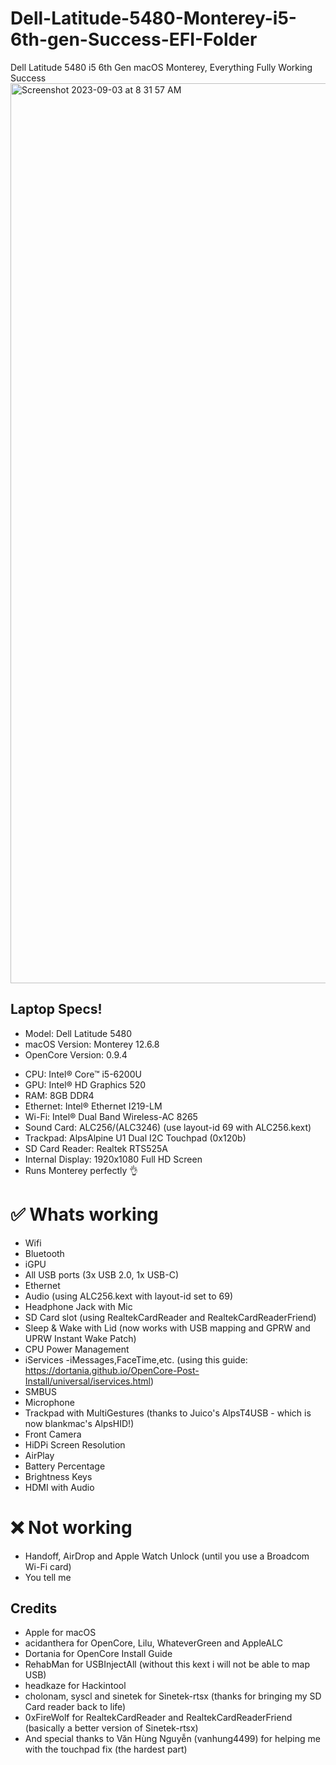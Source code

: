 # Dell-Latitude-5480-Monterey-i5-6th-gen-Success-EFI-Folder
Dell Latitude 5480 i5 6th Gen macOS Monterey, Everything Fully Working Success
<img width="1440" alt="Screenshot 2023-09-03 at 8 31 57 AM" src="https://github.com/mhussain800/Dell-Latitude-5480-Hackintosh-Monterey-EFI-i5-6th-Gen/assets/87897681/308cfc6c-9def-4f30-883c-737ddf5f23c2">
## **Laptop Specs!**
- Model: Dell Latitude 5480
- macOS Version: Monterey 12.6.8
- OpenCore Version: 0.9.4


+ CPU: Intel® Core™ i5-6200U
+ GPU: Intel® HD Graphics 520
+ RAM: 8GB DDR4
+ Ethernet: Intel® Ethernet I219-LM
+ Wi-Fi: Intel® Dual Band Wireless-AC 8265
+ Sound Card: ALC256/(ALC3246) (use layout-id 69 with ALC256.kext)
+ Trackpad: AlpsAlpine U1 Dual I2C Touchpad (0x120b)
+ SD Card Reader: Realtek RTS525A
+ Internal Display: 1920x1080 Full HD Screen
+ Runs Monterey perfectly 👌

# **✅ Whats working**
+ Wifi
+ Bluetooth
+ iGPU
+ All USB ports (3x USB 2.0, 1x USB-C)
+ Ethernet
+ Audio (using ALC256.kext with layout-id set to 69)
+ Headphone Jack with Mic
+ SD Card slot (using RealtekCardReader and RealtekCardReaderFriend)
+ Sleep & Wake with Lid (now works with USB mapping and GPRW and UPRW Instant Wake Patch)
+ CPU Power Management
+ iServices -iMessages,FaceTime,etc. (using this guide: https://dortania.github.io/OpenCore-Post-Install/universal/iservices.html)
+ SMBUS
+ Microphone
+ Trackpad with MultiGestures (thanks to Juico's AlpsT4USB - which is now blankmac's AlpsHID!)
+ Front Camera
+ HiDPi Screen Resolution
+ AirPlay
+ Battery Percentage
+ Brightness Keys
+ HDMI with Audio

# **❌ Not working**
+ Handoff, AirDrop and Apple Watch Unlock (until you use a Broadcom Wi-Fi card)
+ You tell me

## **Credits**
+ Apple for macOS
+ acidanthera for OpenCore, Lilu, WhateverGreen and AppleALC
+ Dortania for OpenCore Install Guide
+ RehabMan for USBInjectAll (without this kext i will not be able to map USB)
+ headkaze for Hackintool
+ cholonam, syscl and sinetek for Sinetek-rtsx (thanks for bringing my SD Card reader back to life)
+ 0xFireWolf for RealtekCardReader and RealtekCardReaderFriend (basically a better version of Sinetek-rtsx)
+ And special thanks to Văn Hùng Nguyễn (vanhung4499) for helping me with the touchpad fix (the hardest part)
